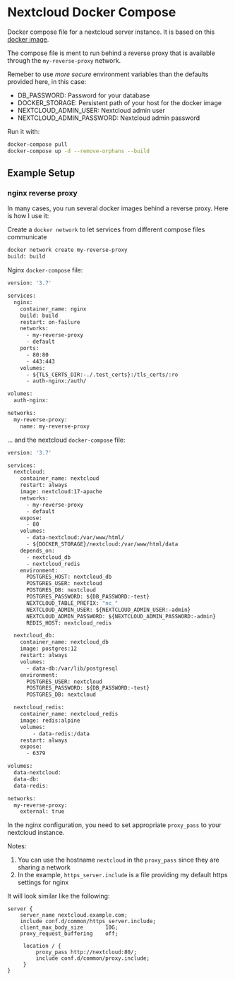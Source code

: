 # Nextcloud Docker Compose

Docker compose file for a nextcloud server instance. It is based on this [docker image](https://hub.docker.com/_/nextcloud?tab=description).

The compose file is ment to run behind a reverse proxy that is available through the `my-reverse-proxy` network.

Remeber to use *more secure* environment variables than the defaults provided here, in this case:

- DB_PASSWORD: Password for your database
- DOCKER_STORAGE: Persistent path of your host for the docker image
- NEXTCLOUD_ADMIN_USER: Nextcloud admin user
- NEXTCLOUD_ADMIN_PASSWORD: Nextcloud admin password

Run it with:
```bash
docker-compose pull
docker-compose up -d --remove-orphans --build
```
## Example Setup

### nginx reverse proxy

In many cases, you run several docker images behind a reverse proxy. Here is how I use it:

Create a `docker network` to let services from different compose files communicate

```bash
docker network create my-reverse-proxy
build: build
```


Nginx `docker-compose` file:

```Dockerfile
version: '3.7'

services:
  nginx:
    container_name: nginx
    build: build
    restart: on-failure
    networks:
      - my-reverse-proxy
      - default
    ports:
      - 80:80
      - 443:443
    volumes:
      - ${TLS_CERTS_DIR:-./.test_certs}:/tls_certs/:ro
      - auth-nginx:/auth/

volumes:
  auth-nginx:

networks:
  my-reverse-proxy:
    name: my-reverse-proxy
```


... and the nextcloud `docker-compose` file:

```Dockerfile
version: '3.7'

services:
  nextcloud:
    container_name: nextcloud
    restart: always
    image: nextcloud:17-apache
    networks:
      - my-reverse-proxy
      - default
    expose:
      - 80
    volumes:
      - data-nextcloud:/var/www/html/
      - ${DOCKER_STORAGE}/nextcloud:/var/www/html/data
    depends_on:
      - nextcloud_db
      - nextcloud_redis
    environment:
      POSTGRES_HOST: nextcloud_db
      POSTGRES_USER: nextcloud
      POSTGRES_DB: nextcloud
      POSTGRES_PASSWORD: ${DB_PASSWORD:-test}
      NEXTCLOUD_TABLE_PREFIX: "nc_"
      NEXTCLOUD_ADMIN_USER: ${NEXTCLOUD_ADMIN_USER:-admin}
      NEXTCLOUD_ADMIN_PASSWORD: ${NEXTCLOUD_ADMIN_PASSWORD:-admin}
      REDIS_HOST: nextcloud_redis

  nextcloud_db:
    container_name: nextcloud_db
    image: postgres:12
    restart: always
    volumes:
      - data-db:/var/lib/postgresql
    environment:
      POSTGRES_USER: nextcloud
      POSTGRES_PASSWORD: ${DB_PASSWORD:-test}
      POSTGRES_DB: nextcloud

  nextcloud_redis:
    container_name: nextcloud_redis
    image: redis:alpine
    volumes:
        - data-redis:/data
    restart: always
    expose:
      - 6379

volumes:
  data-nextcloud:
  data-db:
  data-redis:

networks:
  my-reverse-proxy:
    external: true
```

In the nginx configuration, you need to set appropriate `proxy_pass` to your nextcloud instance.

Notes:
1. You can use the hostname `nextcloud` in the `proxy_pass` since they are sharing a network
2. In the example, `https_server.include` is a file providing my default https settings for nginx

It will look similar like the following:

```nginx
server {
    server_name nextcloud.example.com;
    include conf.d/common/https_server.include;
    client_max_body_size       10G;
    proxy_request_buffering    off;

     location / {
         proxy_pass http://nextcloud:80/;
         include conf.d/common/proxy.include;
     }
}
```
